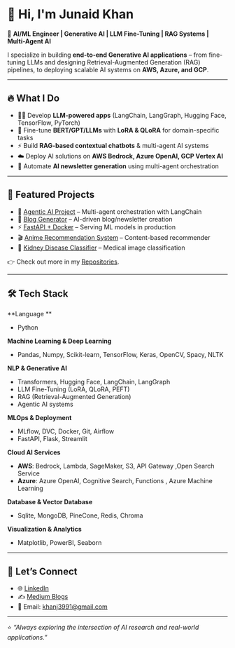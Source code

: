 # 👋 Hi, I'm Junaid Khan  

🚀 **AI/ML Engineer | Generative AI | LLM Fine-Tuning | RAG Systems | Multi-Agent AI**  

I specialize in building **end-to-end Generative AI applications** – from fine-tuning LLMs and designing Retrieval-Augmented Generation (RAG) pipelines, to deploying scalable AI systems on **AWS, Azure, and GCP**.  

---

## 🔥 What I Do
- 🧑‍💻 Develop **LLM-powered apps** (LangChain, LangGraph, Hugging Face, TensorFlow, PyTorch)  
- 🧠 Fine-tune **BERT/GPT/LLMs** with **LoRA & QLoRA** for domain-specific tasks  
- ⚡ Build **RAG-based contextual chatbots** & multi-agent AI systems  
- ☁️ Deploy AI solutions on **AWS Bedrock, Azure OpenAI, GCP Vertex AI**  
- 📰 Automate **AI newsletter generation** using multi-agent orchestration  

---

## 📌 Featured Projects
- 🤖 [Agentic AI Project](https://github.com/JunaidK0012/AgenticAI_project1) – Multi-agent orchestration with LangChain  
- 📰 [Blog Generator](https://github.com/JunaidK0012/Blog_Generator) – AI-driven blog/newsletter creation  
- ⚡ [FastAPI + Docker](https://github.com/JunaidK0012/FastAPI-Docker) – Serving ML models in production  
- 🎬 [Anime Recommendation System](https://github.com/JunaidK0012/Anime-Recommendation) – Content-based recommender  
- 🏥 [Kidney Disease Classifier](https://github.com/JunaidK0012/Kidney_disease_classification) – Medical image classification  

👉 Check out more in my [Repositories](https://github.com/JunaidK0012?tab=repositories).  

---

## 🛠️ Tech Stack  

**Language **  
- Python

**Machine Learning & Deep Learning**  
- Pandas, Numpy, Scikit-learn, TensorFlow, Keras, OpenCV, Spacy, NLTK

**NLP & Generative AI**  
- Transformers, Hugging Face, LangChain, LangGraph  
- LLM Fine-Tuning (LoRA, QLoRA, PEFT)  
- RAG (Retrieval-Augmented Generation)
- Agentic AI systems 

**MLOps & Deployment**  
- MLflow, DVC, Docker, Git, Airflow
- FastAPI, Flask, Streamlit  

**Cloud AI Services**  
- **AWS**: Bedrock, Lambda, SageMaker, S3, API Gateway ,Open Search Service 
- **Azure**: Azure OpenAI, Cognitive Search, Functions , Azure Machine Learning
  
**Database & Vector Database**  
- Sqlite, MongoDB, PineCone, Redis, Chroma

**Visualization & Analytics**  
- Matplotlib, PowerBI, Seaborn  


---

## 📢 Let’s Connect
- 🌐 [LinkedIn](https://www.linkedin.com/in/junaid-khan-8a561b138/)  
- ✍️ [Medium Blogs](https://medium.com/@khanj3991)  
- 📧 Email: khanj3991@gmail.com  

---
⭐️ *“Always exploring the intersection of AI research and real-world applications.”*
